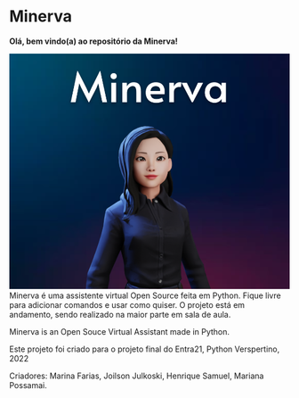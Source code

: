 # Minerva

<strong>Olá, bem vindo(a) ao repositório da Minerva!</strong>

<img src="Minerva.png">
Minerva é uma assistente virtual Open Source feita em Python. Fique livre para adicionar comandos e usar como quiser.
O projeto está em andamento, sendo realizado na maior parte em sala de aula.

Minerva is an Open Souce Virtual Assistant made in Python.

Este projeto foi criado para o projeto final do Entra21, Python Verspertino, 2022

Criadores: Marina Farias, Joilson Julkoski, Henrique Samuel, Mariana Possamai.
